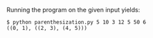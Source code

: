 Running the program on the given input yields:

```
$ python parenthesization.py 5 10 3 12 5 50 6
((0, 1), ((2, 3), (4, 5)))
```
